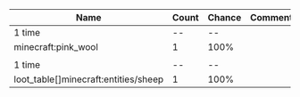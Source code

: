 | Name                                 | Count | Chance | Comment |
| ------------------------------------ | ----- | ------ | ------- |
| 1 time                               |    -- |     -- |         |
| minecraft:pink_wool                  |     1 |   100% |         |
|                                      |       |        |         |
| 1 time                               |    -- |     -- |         |
| loot_table[]minecraft:entities/sheep |     1 |   100% |         |